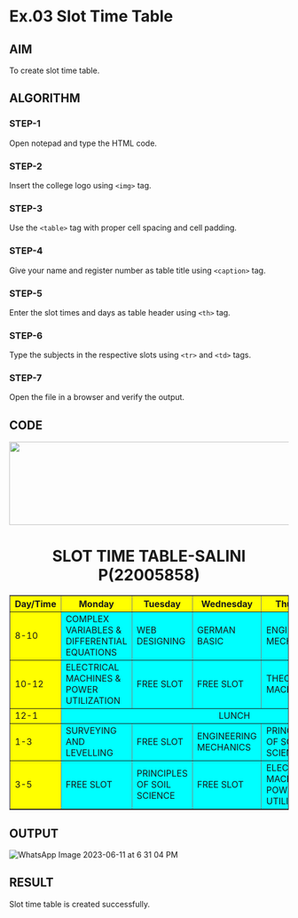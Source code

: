 # Ex.03 Slot Time Table
## AIM
  To create slot time table.

## ALGORITHM
### STEP-1
  Open notepad and type the HTML code.

### STEP-2
  Insert the college logo using ```<img>``` tag.

### STEP-3
  Use the ```<table>``` tag with proper cell spacing and cell padding.  

### STEP-4
  Give your name and register number as table title using ```<caption>``` tag.

### STEP-5
  Enter the slot times and days as table header using ```<th>``` tag.
  
### STEP-6
  Type the subjects in the respective slots using ```<tr>``` and ```<td>``` tags.
 
### STEP-7
  Open the file in a browser and verify the output.
  
## CODE
<html>
<head>
<title>slot timetable</title>
</head>
<body>
<img src="saveethalogo.png"width="1400" height="150" align="center">
<h1 style="text-align:center">SLOT TIME TABLE-SALINI P(22005858)</h1>
<table border=1px solid black width="100%">
<tr style="background-color:yellow">
<th>Day/Time</th>
<th>Monday</th>
<th>Tuesday</th>
<th>Wednesday</th>
<th>Thursday</th>
<th>Friday</th>
</tr>
<tr style="background-color:cyan">
<td style="background-color:yellow">8-10</td>
<td>COMPLEX VARIABLES & DIFFERENTIAL EQUATIONS</td>
<td>WEB DESIGNING</td>
<td>GERMAN BASIC</td>
<td>ENGINEERING MECHANICS</td>
<td>COMPLEX VARIABLES & DIFFERENTIAL EQUATIONS</td>
</tr>
<tr style="background-color:cyan">
<td style="background-color:yellow">10-12</td>
<td>ELECTRICAL MACHINES & POWER UTILIZATION</td>
<td>FREE SLOT</td>
<td>FREE SLOT</td>
<td>THEORY OF MACHINES</td>
<td>STRENGTH OF MATERIALS</td>
</tr>
<tr style="background-color:cyan">
<td style="background-color:yellow">12-1</td>
<td colspan="5" align="center">LUNCH</td>
</tr>
<tr style="background-color:cyan">
<td style="background-color:yellow">1-3</td>
<td>SURVEYING AND LEVELLING</td>
<td>FREE SLOT</td>
<td>ENGINEERING MECHANICS</td>
<td>PRINCIPLES OF SOIL SCIENCE</td>
<td>PRINCIPLES OF HORTICULTURE</td>
</tr>
<tr style="background-color:cyan">
<td style="background-color:yellow">3-5</td>
<td>FREE SLOT</td>
<td>PRINCIPLES OF SOIL SCIENCE</td>
<td>FREE SLOT</td>
<td>ELECTRICAL MACHINES & POWER UTILIZATION</td>
<td>WEB DESIGNING</td>
</tr>
</table>
</body>
</html>

## OUTPUT
![WhatsApp Image 2023-06-11 at 6 31 04 PM](https://github.com/Shalini-Rajan/Ex03_Web-Design/assets/128398163/64a066ff-a578-4fd4-bae3-a6c9eed501af)



## RESULT
 Slot time table is created successfully.
